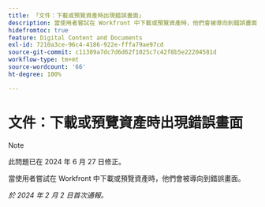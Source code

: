 ```yaml
---
title: 「文件：下載或預覽資產時出現錯誤畫面」
description: 當使用者嘗試在 Workfront 中下載或預覽資產時，他們會被導向到錯誤畫面。
hidefromtoc: true
feature: Digital Content and Documents
exl-id: 7210a3ce-96c4-4186-922e-fffa79ae97cd
source-git-commit: c11389a7dc7d6d62f1025c7c42f8b5e22204581d
workflow-type: tm+mt
source-wordcount: '66'
ht-degree: 100%

---
```


# 文件：下載或預覽資產時出現錯誤畫面

>[!NOTE]
>
>此問題已在 2024 年 6 月 27 日修正。

當使用者嘗試在 Workfront 中下載或預覽資產時，他們會被導向到錯誤畫面。

_於 2024 年 2 月 2 日首次通報。_
